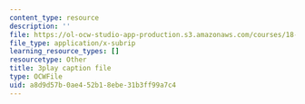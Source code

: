 ```yaml
---
content_type: resource
description: ''
file: https://ol-ocw-studio-app-production.s3.amazonaws.com/courses/18-01sc-single-variable-calculus-fall-2010/a8d9d57b0ae452b18ebe31b3ff99a7c4_ShGBRUx2ub8.vtt
file_type: application/x-subrip
learning_resource_types: []
resourcetype: Other
title: 3play caption file
type: OCWFile
uid: a8d9d57b-0ae4-52b1-8ebe-31b3ff99a7c4
---
```

